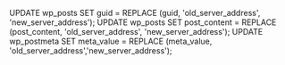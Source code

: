 UPDATE wp_posts SET guid = REPLACE (guid, 'old_server_address', 'new_server_address');
UPDATE wp_posts SET post_content = REPLACE (post_content, 'old_server_address', 'new_server_address');
UPDATE wp_postmeta SET meta_value = REPLACE (meta_value, 'old_server_address','new_server_address');